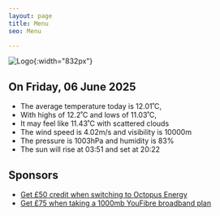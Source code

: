 ```yaml
---
layout: page
title: Menu
seo: Menu

---
```


![Logo](/images/logo.jpg){:width="832px"}

<!-- weather_marker starts -->
## On Friday, 06 June 2025

- The average temperature today is 12.01˚C,
- With highs of 12.2˚C and lows of 11.03˚C,
- It may feel like 11.43˚C with scattered clouds
- The wind speed is 4.02m/s and visibility is 10000m
- The pressure is 1003hPa and humidity is 83%
- The sun will rise at 03:51 and set at 20:22

<!-- weather_marker ends -->

## Sponsors

- [Get £50 credit when switching to Octopus Energy](https://bit.ly/3oD1nnS)
- [Get £75 when taking a 1000mb YouFibre broadband plan](https://aklam.io/91zWhU?)
